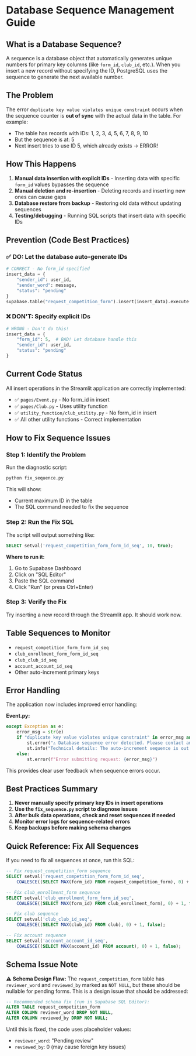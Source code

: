 # Database Sequence Management Guide

## What is a Database Sequence?

A sequence is a database object that automatically generates unique numbers for primary key columns (like `form_id`, `club_id`, etc.). When you insert a new record without specifying the ID, PostgreSQL uses the sequence to generate the next available number.

## The Problem

The error `duplicate key value violates unique constraint` occurs when the sequence counter is **out of sync** with the actual data in the table. For example:
- The table has records with IDs: 1, 2, 3, 4, 5, 6, 7, 8, 9, 10
- But the sequence is at: 5
- Next insert tries to use ID 5, which already exists → ERROR!

## How This Happens

1. **Manual data insertion with explicit IDs** - Inserting data with specific `form_id` values bypasses the sequence
2. **Manual deletion and re-insertion** - Deleting records and inserting new ones can cause gaps
3. **Database restore from backup** - Restoring old data without updating sequences
4. **Testing/debugging** - Running SQL scripts that insert data with specific IDs

## Prevention (Code Best Practices)

### ✅ DO: Let the database auto-generate IDs

```python
# CORRECT - No form_id specified
insert_data = {
    "sender_id": user_id,
    "sender_word": message,
    "status": "pending"
}
supabase.table("request_competition_form").insert(insert_data).execute()
```

### ❌ DON'T: Specify explicit IDs

```python
# WRONG - Don't do this!
insert_data = {
    "form_id": 5,  # BAD! Let database handle this
    "sender_id": user_id,
    "status": "pending"
}
```

## Current Code Status

All insert operations in the Streamlit application are correctly implemented:
- ✅ `pages/Event.py` - No form_id in insert
- ✅ `pages/Club.py` - Uses utility function
- ✅ `utility_function/club_utility.py` - No form_id in insert
- ✅ All other utility functions - Correct implementation

## How to Fix Sequence Issues

### Step 1: Identify the Problem

Run the diagnostic script:
```bash
python fix_sequence.py
```

This will show:
- Current maximum ID in the table
- The SQL command needed to fix the sequence

### Step 2: Run the Fix SQL

The script will output something like:
```sql
SELECT setval('request_competition_form_form_id_seq', 10, true);
```

**Where to run it:**
1. Go to Supabase Dashboard
2. Click on "SQL Editor"
3. Paste the SQL command
4. Click "Run" (or press Ctrl+Enter)

### Step 3: Verify the Fix

Try inserting a new record through the Streamlit app. It should work now.

## Table Sequences to Monitor

- `request_competition_form_form_id_seq`
- `club_enrollment_form_form_id_seq`
- `club_club_id_seq`
- `account_account_id_seq`
- Other auto-increment primary keys

## Error Handling

The application now includes improved error handling:

**Event.py:**
```python
except Exception as e:
    error_msg = str(e)
    if "duplicate key value violates unique constraint" in error_msg and "form_id" in error_msg:
        st.error("⚠️ Database sequence error detected. Please contact an administrator to reset the sequence.")
        st.info("Technical details: The auto-increment sequence is out of sync with the database.")
    else:
        st.error(f"Error submitting request: {error_msg}")
```

This provides clear user feedback when sequence errors occur.

## Best Practices Summary

1. **Never manually specify primary key IDs in insert operations**
2. **Use the `fix_sequence.py` script to diagnose issues**
3. **After bulk data operations, check and reset sequences if needed**
4. **Monitor error logs for sequence-related errors**
5. **Keep backups before making schema changes**

## Quick Reference: Fix All Sequences

If you need to fix all sequences at once, run this SQL:

```sql
-- Fix request_competition_form sequence
SELECT setval('request_competition_form_form_id_seq', 
    COALESCE((SELECT MAX(form_id) FROM request_competition_form), 0) + 1, false);

-- Fix club_enrollment_form sequence  
SELECT setval('club_enrollment_form_form_id_seq',
    COALESCE((SELECT MAX(form_id) FROM club_enrollment_form), 0) + 1, false);

-- Fix club sequence
SELECT setval('club_club_id_seq',
    COALESCE((SELECT MAX(club_id) FROM club), 0) + 1, false);

-- Fix account sequence
SELECT setval('account_account_id_seq',
    COALESCE((SELECT MAX(account_id) FROM account), 0) + 1, false);
```

## Schema Issue Note

⚠️ **Schema Design Flaw:** The `request_competition_form` table has `reviewer_word` and `reviewed_by` marked as `NOT NULL`, but these should be nullable for pending forms. This is a design issue that should be addressed:

```sql
-- Recommended schema fix (run in Supabase SQL Editor):
ALTER TABLE request_competition_form 
ALTER COLUMN reviewer_word DROP NOT NULL,
ALTER COLUMN reviewed_by DROP NOT NULL;
```

Until this is fixed, the code uses placeholder values:
- `reviewer_word`: "Pending review"
- `reviewed_by`: 0 (may cause foreign key issues)
